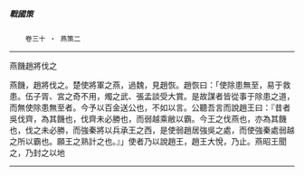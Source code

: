 

##### 戰國策
　　`卷三十 ‧ 燕策二`

* * *

燕饑趙將伐之

燕饑，趙將伐之。楚使將軍之燕，過魏，見趙恢。趙恢曰：「使除患無至，易于救患。伍子胥、宮之奇不用，燭之武、張孟談受大賞。是故謀者皆從事于除患之道，而無使除患無至者。今予以百金送公也，不如以言。公聽吾言而說趙王曰：『昔者吳伐齊，為其饑也，伐齊未必勝也，而弱越乘敝以霸。今王之伐燕也，亦為其饑也，伐之未必勝，而強秦將以兵承王之西，是使弱趙居強吳之處，而使強秦處弱越之所以霸也。願王之熟計之也。』」使者乃以說趙王，趙王大悅，乃止。燕昭王聞之，乃封之以地

* * *

